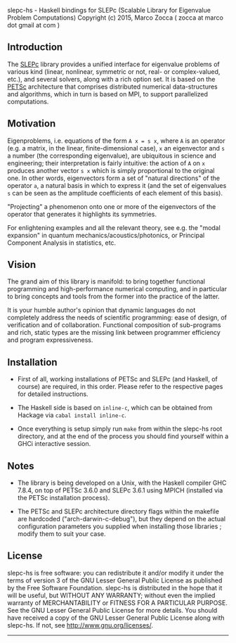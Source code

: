 slepc-hs - Haskell bindings for SLEPc 
(Scalable Library for Eigenvalue Problem Computations)
Copyright (c) 2015, Marco Zocca ( zocca at marco dot gmail at com )



## Introduction

The [SLEPc](http://slepc.upv.es/) library provides a unified interface for eigenvalue problems of various kind (linear, nonlinear, symmetric or not, real- or complex-valued, etc.), and several solvers, along with a rich option set. It is based on the [PETSc](http://www.mcs.anl.gov/petsc/) architecture that comprises distributed numerical data-structures and algorithms, which in turn is based on MPI, to support parallelized computations.



## Motivation

Eigenproblems, i.e. equations of the form `A x = s x`, where `A` is an operator (e.g. a matrix, in the linear, finite-dimensional case), `x` an eigenvector and `s` a number (the corresponding eigenvalue), are ubiquitous in science and engineering; their interpretation is fairly intuitive: the action of `A` on `x` produces another vector `s x` which is simply proportional to the original one. In other words, eigenvectors form a set of "natural directions" of the operator `a`, a natural basis in which to express it (and the set of eigenvalues `s` can be seen as the amplitude coefficients of each element of this basis). 

"Projecting" a phenomenon onto one or more of the eigenvectors of the operator that generates it highlights its symmetries.

For enlightening examples and all the relevant theory, see e.g. the "modal expansion" in quantum mechanics/acoustics/photonics, or Principal Component Analysis in statistics, etc. 




## Vision

The grand aim of this library is manifold: to bring together functional programming and high-performance numerical computing, and in particular to bring concepts and tools from the former into the practice of the latter.

It is your humble author's opinion that dynamic languages do not completely address the needs of scientific programming: ease of design, of verification and of collaboration. Functional composition of sub-programs and rich, static types are the missing link between programmer efficiency and program expressiveness.
 




## Installation

* First of all, working installations of PETSc and SLEPc (and Haskell, of course) are required, in this order. Please refer to the respective pages for detailed instructions.

* The Haskell side is based on `inline-c`, which can be obtained from Hackage via `cabal install inline-c`.

* Once everything is setup simply run `make` from within the slepc-hs root directory, and at the end of the process you should find yourself within a GHCi interactive session.




## Notes

* The library is being developed on a Unix, with the Haskell compiler GHC 7.8.4, on top of PETSc 3.6.0 and SLEPc 3.6.1 using MPICH (installed via the PETSc installation process).

* The PETSc and SLEPc architecture directory flags within the makefile are hardcoded ("arch-darwin-c-debug"), but they depend on the actual configuration parameters you supplied when installing those libraries ; modify them to suit your case.





## License

slepc-hs is free software: you can redistribute it and/or modify it under the
terms of version 3 of the GNU Lesser General Public License as published by
the Free Software Foundation.
slepc-hs is distributed in the hope that it will be useful, but WITHOUT ANY
WARRANTY; without even the implied warranty of MERCHANTABILITY or FITNESS
FOR A PARTICULAR PURPOSE. See the GNU Lesser General Public License for
more details.
You should have received a copy of the GNU Lesser General Public License
along with slepc-hs. If not, see <http://www.gnu.org/licenses/>.
- - - - - - - - - - - - - - - - - - - - - - - - - - - - - - - - - - - - - -